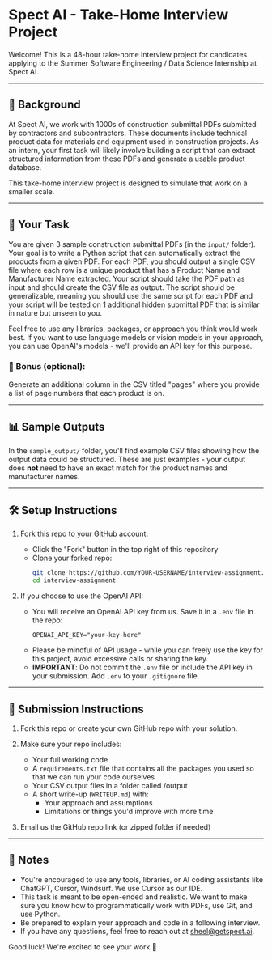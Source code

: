 # Spect AI - Take-Home Interview Project

Welcome! This is a 48-hour take-home interview project for candidates applying to the Summer Software Engineering / Data Science Internship at Spect AI.

---

## 🧠 Background

At Spect AI, we work with 1000s of construction submittal PDFs submitted by contractors and subcontractors. These documents include technical product data for materials and equipment used in construction projects. As an intern, your first task will likely involve building a script that can extract structured information from these PDFs and generate a usable product database. 

This take-home interview project is designed to simulate that work on a smaller scale.

---

## 📌 Your Task

You are given 3 sample construction submittal PDFs (in the `input/` folder). Your goal is to write a Python script that can automatically extract the products from a given PDF. For each PDF, you should output a single CSV file where each row is a unique product that has a Product Name and Manufacturer Name extracted. Your script should take the PDF path as input and should create the CSV file as output. The script should be generalizable, meaning you should use the same script for each PDF and your script will be tested on 1 additional hidden submittal PDF that is similar in nature but unseen to you.

Feel free to use any libraries, packages, or approach you think would work best. If you want to use language models or vision models in your approach, you can use OpenAI's models - we'll provide an API key for this purpose.

### 🔁 Bonus (optional):

Generate an additional column in the CSV titled "pages" where you provide a list of page numbers that each product is on.

---

## 📊 Sample Outputs

In the `sample_output/` folder, you'll find example CSV files showing how the output data could be structured. These are just examples - your output does **not** need to have an exact match for the product names and manufacturer names.

---

## 🛠️ Setup Instructions

1. Fork this repo to your GitHub account:
   - Click the "Fork" button in the top right of this repository
   - Clone your forked repo:
     ```bash
     git clone https://github.com/YOUR-USERNAME/interview-assignment.git
     cd interview-assignment
     ```

2. If you choose to use the OpenAI API:
   - You will receive an OpenAI API key from us. Save it in a `.env` file in the repo:
     ```
     OPENAI_API_KEY="your-key-here"
     ```
   - Please be mindful of API usage - while you can freely use the key for this project, avoid excessive calls or sharing the key.
   - **IMPORTANT**: Do not commit the `.env` file or include the API key in your submission. Add `.env` to your `.gitignore` file.

---

## 🚀 Submission Instructions

1. Fork this repo or create your own GitHub repo with your solution.

2. Make sure your repo includes:
   - Your full working code 
   - A `requirements.txt` file that contains all the packages you used so that we can run your code ourselves
   - Your CSV output files in a folder called /output
   - A short write-up (`WRITEUP.md`) with:
     - Your approach and assumptions
     - Limitations or things you'd improve with more time

3. Email us the GitHub repo link (or zipped folder if needed)

---

## 🧠 Notes

- You're encouraged to use any tools, libraries, or AI coding assistants like ChatGPT, Cursor, Windsurf. We use Cursor as our IDE.
- This task is meant to be open-ended and realistic. We want to make sure you know how to programmatically work with PDFs, use Git, and use Python.
- Be prepared to explain your approach and code in a following interview.
- If you have any questions, feel free to reach out at sheel@getspect.ai.

Good luck! We're excited to see your work 🚀
